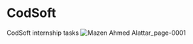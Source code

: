 # CodSoft
CodSoft internship tasks
![Mazen Ahmed Alattar_page-0001](https://github.com/Mazen-Alattar/CodSoft/assets/139824006/da924478-12e0-49a8-ab0f-70a9aaa66175)
